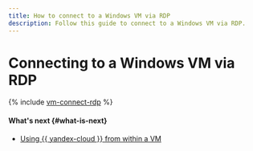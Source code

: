 ```yaml
---
title: How to connect to a Windows VM via RDP
description: Follow this guide to connect to a Windows VM via RDP.
---
```


# Connecting to a Windows VM via RDP

{% include [vm-connect-rdp](../../../_includes/vm-connect-rdp.md) %}

#### What's next {#what-is-next}

* [Using {{ yandex-cloud }} from within a VM](auth-inside-vm.md)